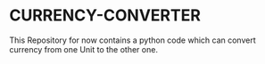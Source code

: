 # CURRENCY-CONVERTER
This Repository for now contains a python code which can convert currency from one Unit to the other one. 
